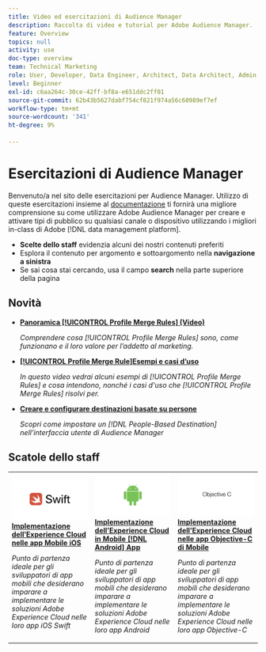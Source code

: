 ```yaml
---
title: Video ed esercitazioni di Audience Manager
description: Raccolta di video e tutorial per Adobe Audience Manager.
feature: Overview
topics: null
activity: use
doc-type: overview
team: Technical Marketing
role: User, Developer, Data Engineer, Architect, Data Architect, Admin, Leader
level: Beginner
exl-id: c6aa264c-30ce-42ff-bf8a-e651ddc2ff01
source-git-commit: 62b43b5627dabf754cf821f974a56c60989ef7ef
workflow-type: tm+mt
source-wordcount: '341'
ht-degree: 9%

---
```


# Esercitazioni di Audience Manager

Benvenuto/a nel sito delle esercitazioni per Audience Manager. Utilizzo di queste esercitazioni insieme al [documentazione](https://experienceleague.adobe.com/docs/audience-manager/user-guide/aam-home.html) ti fornirà una migliore comprensione su come utilizzare Adobe Audience Manager per creare e attivare tipi di pubblico su qualsiasi canale o dispositivo utilizzando i migliori in-class di Adobe [!DNL data management platform].

* **Scelte dello staff** evidenzia alcuni dei nostri contenuti preferiti
* Esplora il contenuto per argomento e sottoargomento nella **navigazione a sinistra**
* Se sai cosa stai cercando, usa il campo **search** nella parte superiore della pagina

## Novità

* **[Panoramica [!UICONTROL Profile Merge Rules] (Video)](build-and-manage-audiences/profile-merge/overview-of-profile-merge-rules.md)**

   *Comprendere cosa [!UICONTROL Profile Merge Rules] sono, come funzionano e il loro valore per l’addetto al marketing.*

* **[[!UICONTROL Profile Merge Rule]Esempi e casi d’uso](build-and-manage-audiences/profile-merge/profile-merge-rule-examples-and-use-cases.md)**

   *In questo video vedrai alcuni esempi di [!UICONTROL Profile Merge Rules] e cosa intendono, nonché i casi d&#39;uso che [!UICONTROL Profile Merge Rules] risolvi per.*

* **[Creare e configurare destinazioni basate su persone](data-activation/people-based-destinations/create-and-configure-people-based-destinations.md)**

   *Scopri come impostare un [!DNL People-Based Destination] nell’interfaccia utente di Audience Manager*

## Scatole dello staff

<table>
<tr>
  <td>
    <a href="https://experienceleague.adobe.com/docs/launch-learn/implementing-in-mobile-ios-swift-apps-with-launch/index.html?lang=en">
      <img alt="immagine miniatura per l’esercitazione "Implementazione dell’Experience Cloud nelle applicazioni Swift di Mobile iOS"" src="assets/thumb_swift.png" />
    </a>
    <div>
      <a href="https://experienceleague.adobe.com/docs/launch-learn/implementing-in-mobile-ios-swift-apps-with-launch/index.html?lang=en">
    <strong>Implementazione dell’Experience Cloud nelle app Mobile iOS</strong>
    </a>
    </div>
    <p>
    <em>Punto di partenza ideale per gli sviluppatori di app mobili che desiderano imparare a implementare le soluzioni Adobe Experience Cloud nelle loro app iOS Swift</em>
    <p>
  </td>
  <td>
    <a href="https://experienceleague.adobe.com/docs/launch-learn/implementing-in-mobile-android-apps-with-launch/index.html?lang=en">
      <img alt="immagine miniatura per il tutorial "Implementazione dell’Experience Cloud nelle applicazioni Mobile Android"" src="assets/thumb_android.png" />
    </a>
    <div>
      <a href="https://experienceleague.adobe.com/docs/launch-learn/implementing-in-mobile-android-apps-with-launch/index.html?lang=en">
    <strong>Implementazione dell’Experience Cloud in Mobile [!DNL Android] App</strong>
    </a>
    </div>
    <p>
    <em>Punto di partenza ideale per gli sviluppatori di app mobili che desiderano imparare a implementare le soluzioni Adobe Experience Cloud nelle loro app Android</em>
    <p>
  </td>
  <td>
    <a href="https://experienceleague.adobe.com/docs/launch-learn/implementing-in-mobile-ios-objective-c-apps-with-launch/index.html?lang=en">
      <img alt="immagine miniatura per l’esercitazione "Implementazione dell’Experience Cloud nelle applicazioni Objective-C di Mobile"" src="assets/thumb_objective_c.png" />
    </a>
    <div>
      <a href="https://experienceleague.adobe.com/docs/launch-learn/implementing-in-mobile-ios-objective-c-apps-with-launch/index.html?lang=en">
    <strong>Implementazione dell’Experience Cloud nelle app Objective-C di Mobile</strong>
    </a>
    </div>
    <p>
    <em>Punto di partenza ideale per gli sviluppatori di app mobili che desiderano imparare a implementare le soluzioni Adobe Experience Cloud nelle loro app Objective-C</em>
    <p>
  </td>
</tr>
</table>
